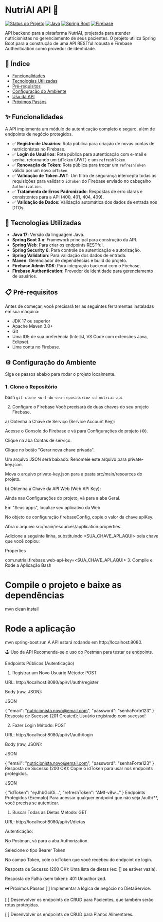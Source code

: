 # NutriAI API 🍏

[![Status do Projeto](https'img.shields.io/badge/status-em--desenvolvimento-yellow')](https://shields.io/)
[![Java](https'img.shields.io/badge/Java-17-blue.svg')](https://www.oracle.com/java/technologies/javase/jdk17-archive-downloads.html)
[![Spring Boot](https'img.shields.io/badge/Spring%20Boot-3.x-brightgreen.svg')](https://spring.io/projects/spring-boot)
[![Firebase](https'img.shields.io/badge/Firebase-Authentication-orange.svg')](https://firebase.google.com/products/auth)

API backend para a plataforma NutriAI, projetada para atender nutricionistas no gerenciamento de seus pacientes. O projeto utiliza Spring Boot para a construção de uma API RESTful robusta e Firebase Authentication como provedor de identidade.

## 📝 Índice

- [Funcionalidades](#-funcionalidades)
- [Tecnologias Utilizadas](#-tecnologias-utilizadas)
- [Pré-requisitos](#-pré-requisitos)
- [Configuração do Ambiente](#-configuração-do-ambiente)
- [Uso da API](#-uso-da-api)
- [Próximos Passos](#-próximos-passos)

## ✨ Funcionalidades

A API implementa um módulo de autenticação completo e seguro, além de endpoints de negócio protegidos.

- ✅ **Registro de Usuários**: Rota pública para criação de novas contas de nutricionistas no Firebase.
- ✅ **Login de Usuários**: Rota pública para autenticação com e-mail e senha, retornando um `idToken` (JWT) e um `refreshToken`.
- ✅ **Renovação de Token**: Rota pública para trocar um `refreshToken` válido por um novo `idToken`.
- ✅ **Validação de Token JWT**: Um filtro de segurança intercepta todas as requisições para validar o `idToken` do Firebase enviado no cabeçalho `Authorization`.
- ✅ **Tratamento de Erros Padronizado**: Respostas de erro claras e consistentes para a API (400, 401, 404, 409).
- ✅ **Validação de Dados**: Validação automática dos dados de entrada nos DTOs.

## 🚀 Tecnologias Utilizadas

- **Java 17**: Versão da linguagem Java.
- **Spring Boot 3.x**: Framework principal para construção da API.
- **Spring Web**: Para criar os endpoints RESTful.
- **Spring Security 6**: Para controle de autenticação e autorização.
- **Spring Validation**: Para validação dos dados de entrada.
- **Maven**: Gerenciador de dependências e build do projeto.
- **Firebase Admin SDK**: Para integração backend com o Firebase.
- **Firebase Authentication**: Provedor de identidade para gerenciamento de usuários.

## 📋 Pré-requisitos

Antes de começar, você precisará ter as seguintes ferramentas instaladas em sua máquina:

- JDK 17 ou superior
- Apache Maven 3.8+
- Git
- Uma IDE de sua preferência (IntelliJ, VS Code com extensões Java, Eclipse).
- Uma conta no Firebase.

## ⚙️ Configuração do Ambiente

Siga os passos abaixo para rodar o projeto localmente.

### 1. Clone o Repositório
bash
`git clone <url-do-seu-repositorio>
cd nutriai-api`

2. Configure o Firebase
Você precisará de duas chaves do seu projeto Firebase.

a) Obtenha a Chave de Serviço (Service Account Key):

Acesse o Console do Firebase e vá para Configurações do projeto (⚙️).

Clique na aba Contas de serviço.

Clique no botão "Gerar nova chave privada".

Um arquivo JSON será baixado. Renomeie este arquivo para private-key.json.

Mova o arquivo private-key.json para a pasta src/main/resources do projeto.

b) Obtenha a Chave da API Web (Web API Key):

Ainda nas Configurações do projeto, vá para a aba Geral.

Em "Seus apps", localize seu aplicativo da Web.

No objeto de configuração firebaseConfig, copie o valor da chave apiKey.

Abra o arquivo src/main/resources/application.properties.

Adicione a seguinte linha, substituindo <SUA_CHAVE_API_AQUI> pela chave que você copiou:

Properties

com.nutriai.firebase.web-api-key=<SUA_CHAVE_API_AQUI>
3. Compile e Rode a Aplicação
Bash

# Compile o projeto e baixe as dependências
mvn clean install

# Rode a aplicação
mvn spring-boot:run
A API estará rodando em http://localhost:8080.

🕹️ Uso da API
Recomenda-se o uso do Postman para testar os endpoints.

Endpoints Públicos (Autenticação)
1. Registrar um Novo Usuário
Método: POST

URL: http://localhost:8080/api/v1/auth/register

Body (raw, JSON):

JSON

{
  "email": "nutricionista.novo@email.com",
  "password": "senhaForte123"
}
Resposta de Sucesso (201 Created): Usuário registrado com sucesso!

2. Fazer Login
Método: POST

URL: http://localhost:8080/api/v1/auth/login

Body (raw, JSON):

JSON

{
  "email": "nutricionista.novo@email.com",
  "password": "senhaForte123"
}
Resposta de Sucesso (200 OK): Copie o idToken para usar nos endpoints protegidos.

JSON

{
    "idToken": "eyJhbGciOi...",
    "refreshToken": "AMf-vBw..."
}
Endpoints Protegidos (Exemplo)
Para acessar qualquer endpoint que não seja /auth/**, você precisa se autenticar.

1. Buscar Todas as Dietas
Método: GET

URL: http://localhost:8080/api/v1/dietas

Autenticação:

No Postman, vá para a aba Authorization.

Selecione o tipo Bearer Token.

No campo Token, cole o idToken que você recebeu do endpoint de login.

Resposta de Sucesso (200 OK): Uma lista de dietas (ex: [] se estiver vazia).

Resposta de Falha (sem token): 401 Unauthorized.

⏭️ Próximos Passos
[ ] Implementar a lógica de negócio no DietaService.

[ ] Desenvolver os endpoints de CRUD para Pacientes, que também serão rotas protegidas.

[ ] Desenvolver os endpoints de CRUD para Planos Alimentares.
